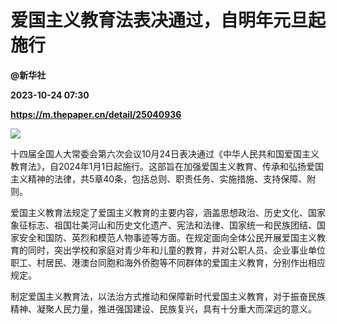 # 爱国主义教育法表决通过，自明年元旦起施行
**@新华社**

**2023-10-24 07:30**

**https://m.thepaper.cn/detail/25040936**

![](https://imagecloud.thepaper.cn/thepaper/image/275/405/939.jpg)

十四届全国人大常委会第六次会议10月24日表决通过《中华人民共和国爱国主义教育法》，自2024年1月1日起施行。这部旨在加强爱国主义教育、传承和弘扬爱国主义精神的法律，共5章40条，包括总则、职责任务、实施措施、支持保障、附则。

爱国主义教育法规定了爱国主义教育的主要内容，涵盖思想政治、历史文化、国家象征标志、祖国壮美河山和历史文化遗产、宪法和法律、国家统一和民族团结、国家安全和国防、英烈和模范人物事迹等方面。在规定面向全体公民开展爱国主义教育的同时，突出学校和家庭对青少年和儿童的教育，并对公职人员、企业事业单位职工、村居民、港澳台同胞和海外侨胞等不同群体的爱国主义教育，分别作出相应规定。　　　

制定爱国主义教育法，以法治方式推动和保障新时代爱国主义教育，对于振奋民族精神、凝聚人民力量，推进强国建设、民族复兴，具有十分重大而深远的意义。